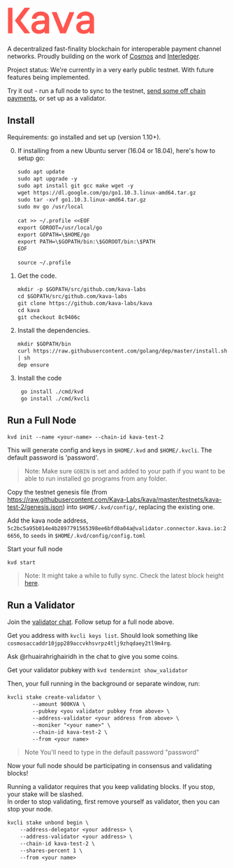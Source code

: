 <h1>
  <img alt="Kava Blockchain" src="./kava-logo.svg" width="200">
</h1>

A decentralized fast-finality blockchain for interoperable payment channel networks.
Proudly building on the work of [Cosmos](https://github.com/cosmos/cosmos-sdk) and [Interledger](https://github.com/interledger).

Project status: We're currently in a very early public testnet. With future features being implemented.

Try it out - run a full node to sync to the testnet, [send some off chain payments](internal/x/paychan/README.md), or set up as a validator.


## Install

<!--### Source-->

Requirements: go installed and set up (version 1.10+).

 0. If installing from a new Ubuntu server (16.04 or 18.04), here's how to setup go:
		
		sudo apt update
		sudo apt upgrade -y
		sudo apt install git gcc make wget -y
		wget https://dl.google.com/go/go1.10.3.linux-amd64.tar.gz
		sudo tar -xvf go1.10.3.linux-amd64.tar.gz
		sudo mv go /usr/local

		cat >> ~/.profile <<EOF
		export GOROOT=/usr/local/go
		export GOPATH=\$HOME/go
		export PATH=\$GOPATH/bin:\$GOROOT/bin:\$PATH
		EOF

		source ~/.profile

 1. Get the code.
 
		mkdir -p $GOPATH/src/github.com/kava-labs
		cd $GOPATH/src/github.com/kava-labs
		git clone https://github.com/kava-labs/kava
		cd kava
		git checkout 8c9406c
	
 2. Install the dependencies.
 
		mkdir $GOPATH/bin
		curl https://raw.githubusercontent.com/golang/dep/master/install.sh | sh
		dep ensure

3. Install the code

		go install ./cmd/kvd
		go install ./cmd/kvcli

<!--### Docker

Requirements: docker installed.

No installation necessary, just prepend commands with `docker run kava/kava`.  TODO name necessary to avoid new contianer being created each time?

This will use our docker container `kava/kava` and store all blockchain data and keys within the container. -->

<!-- To store this data outisde the conatiner, attach volumes to the container:

	docker run --rm -v $HOME/.kvd:/root/.kvd -v $HOME/.kvcli:/root/.kvcli kava/kava <further commands>

Now blockchain data will be stored in `$HOME/.kvd` and keys in `$HOME/.kvcli`. Also the `--rm` flag removes the contianer after each run.

 -->
<!-- ## Send Transactions

You can send transactions on the testnet using our node without yncing a local node.
Requirements

TODO users need to set up keys first?

	kvcli <args> --node validator.connector.kava.io:26657 --chain-id kava-test-<current version>
 -->

## Run a Full Node

	kvd init --name <your-name> --chain-id kava-test-2

This will generate config and keys in `$HOME/.kvd` and `$HOME/.kvcli`. The default password is 'password'.

> Note: Make sure `GOBIN` is set and added to your path if you want to be able to run installed go programs from any folder.

Copy the testnet genesis file (from https://raw.githubusercontent.com/Kava-Labs/kava/master/testnets/kava-test-2/genesis.json) into `$HOME/.kvd/config/`, replacing the existing one.

Add the kava node address, `5c2bc5a95b014e4b2897791565398ee6bfd0a04a@validator.connector.kava.io:26656`, to `seeds` in `$HOME/.kvd/config/config.toml`

Start your full node

	kvd start
	
> Note: It might take a while to fully sync. Check the latest block height [here](http://validator.connector.kava.io:26657/abci_info).


## Run a Validator
Join the [validator chat](https://riot.im/app/#/room/#kava-validators:matrix.org). Follow setup for a full node above.

Get you address with `kvcli keys list`. Should look something like `cosmosaccaddr10jpp289accvkhsvrpz4tlj9zhqdaey2tl9m4rg`.

Ask @rhuairahrighairidh in the chat to give you some coins.

Get your validator pubkey with `kvd tendermint show_validator`

Then, your full running in the background or separate window, run:

	kvcli stake create-validator \
            --amount 900KVA \
            --pubkey <you validator pubkey from above> \
            --address-validator <your address from above> \
            --moniker "<your name>" \
            --chain-id kava-test-2 \
            --from <your name>
> Note You'll need to type in the default password "password"

Now your full node should be participating in consensus and validating blocks!

Running a validator requires that you keep validating blocks. If you stop, your stake will be slashed.  
In order to stop validating, first remove yourself as validator, then you can stop your node.

	kvcli stake unbond begin \
		--address-delegator <your address> \
		--address-validator <your address> \
		--chain-id kava-test-2 \
		--shares-percent 1 \
		--from <your name>
